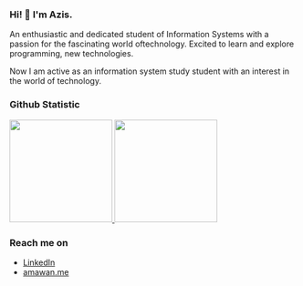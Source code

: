 ### Hi! 👋 I'm Azis.

An enthusiastic and dedicated student of Information Systems with a passion for the fascinating world oftechnology. Excited to learn and explore programming, new technologies.

Now I am active as an information system study student with an interest in the world of technology.

  
### Github Statistic
<p align="left">
<a href="https://github.com/azissukmawan">
  <img height="180em" src="https://github-readme-stats-eight-theta.vercel.app/api?username=azissukmawan&show_icons=true&theme=algolia&include_all_commits=true&count_private=true"/>
  <img height="180em" src="https://github-readme-stats-eight-theta.vercel.app/api/top-langs/?username=azissukmawan&layout=compact&langs_count=8&theme=algolia"/>
</a>
</p>

### Reach me on
- <a href="https://linkedin.com/in/abdul-azis-sukmawan/">LinkedIn</a>
- <a href="https://www.amawan.me/">amawan.me</a>
